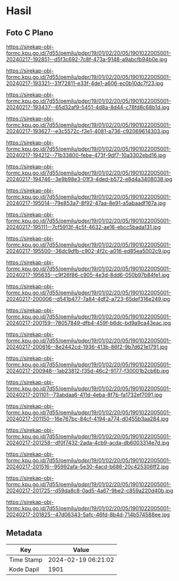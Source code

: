 # Hasil

## Foto C Plano

https://sirekap-obj-formc.kpu.go.id/7d55/pemilu/pdpr/19/01/02/20/05/1901022005001-20240217-192851--d5f3c692-7c8f-473a-9148-a9abcfb94b0e.jpg

https://sirekap-obj-formc.kpu.go.id/7d55/pemilu/pdpr/19/01/02/20/05/1901022005001-20240217-193321--31f72811-e33f-4de1-a606-ec0b10dc7f23.jpg

https://sirekap-obj-formc.kpu.go.id/7d55/pemilu/pdpr/19/01/02/20/05/1901022005001-20240217-193437--65d32af9-5451-4d8a-8d44-c78fd8c68b1d.jpg

https://sirekap-obj-formc.kpu.go.id/7d55/pemilu/pdpr/19/01/02/20/05/1901022005001-20240217-193627--e3c5572c-f3e1-4081-a736-c92069614303.jpg

https://sirekap-obj-formc.kpu.go.id/7d55/pemilu/pdpr/19/01/02/20/05/1901022005001-20240217-194212--71b33800-febe-473f-9df7-10a3302ebd16.jpg

https://sirekap-obj-formc.kpu.go.id/7d55/pemilu/pdpr/19/01/02/20/05/1901022005001-20240217-194746--3e9b98e3-01f3-4ded-b572-e8d4a3408038.jpg

https://sirekap-obj-formc.kpu.go.id/7d55/pemilu/pdpr/19/01/02/20/05/1901022005001-20240217-195014--79e853a7-8f92-47aa-8e91-a5abaadf167a.jpg

https://sirekap-obj-formc.kpu.go.id/7d55/pemilu/pdpr/19/01/02/20/05/1901022005001-20240217-195111--7cf5913f-4c5f-4632-ae16-ebcc5bada131.jpg

https://sirekap-obj-formc.kpu.go.id/7d55/pemilu/pdpr/19/01/02/20/05/1901022005001-20240217-195500--36dc9dfb-c902-4f2c-a016-ed85ea5002c9.jpg

https://sirekap-obj-formc.kpu.go.id/7d55/pemilu/pdpr/19/01/02/20/05/1901022005001-20240217-195635--c9f26f86-c905-4e3d-8dd6-050b97b84fe1.jpg

https://sirekap-obj-formc.kpu.go.id/7d55/pemilu/pdpr/19/01/02/20/05/1901022005001-20240217-200006--d541b477-7a84-4df2-a723-65def316e249.jpg

https://sirekap-obj-formc.kpu.go.id/7d55/pemilu/pdpr/19/01/02/20/05/1901022005001-20240217-200159--78057849-dfb4-459f-b6dc-bd9a9ca43eac.jpg

https://sirekap-obj-formc.kpu.go.id/7d55/pemilu/pdpr/19/01/02/20/05/1901022005001-20240217-200616--8e2442cd-1936-413b-86f2-9b7d621e1791.jpg

https://sirekap-obj-formc.kpu.go.id/7d55/pemilu/pdpr/19/01/02/20/05/1901022005001-20240217-200948--1ab23812-f35d-46c2-9177-f30001b2cb6b.jpg

https://sirekap-obj-formc.kpu.go.id/7d55/pemilu/pdpr/19/01/02/20/05/1901022005001-20240217-201101--73abdaa6-411d-4eba-8f7b-fa1732ef7091.jpg

https://sirekap-obj-formc.kpu.go.id/7d55/pemilu/pdpr/19/01/02/20/05/1901022005001-20240217-201150--16e767bc-84cf-4194-a774-d0455b3aa284.jpg

https://sirekap-obj-formc.kpu.go.id/7d55/pemilu/pdpr/19/01/02/20/05/1901022005001-20240217-201258--df0f7432-2ada-4cb9-acda-db6003314e7d.jpg

https://sirekap-obj-formc.kpu.go.id/7d55/pemilu/pdpr/19/01/02/20/05/1901022005001-20240217-201516--95992afa-5e30-4acd-b686-20c425306ff2.jpg

https://sirekap-obj-formc.kpu.go.id/7d55/pemilu/pdpr/19/01/02/20/05/1901022005001-20240217-201725--d59da8c8-0ad5-4a67-9be2-c859a220d40b.jpg

https://sirekap-obj-formc.kpu.go.id/7d55/pemilu/pdpr/19/01/02/20/05/1901022005001-20240217-201825--47d06343-5afc-46fd-8b4d-714b574588ee.jpg


## Metadata

| Key        | Value               |
| ---------- | ------------------- |
| Time Stamp | 2024-02-19 06:21:02 |
| Kode Dapil | 1901                |




